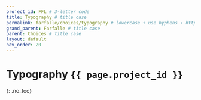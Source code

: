 ```yaml
---
project_id: FFL # 3-letter code
title: Typography # title case
permalink: farfalle/choices/typography # lowercase + use hyphens › https://tinyurl.com/27kmc4rb
grand_parent: Farfalle # title case
parent: Choices # title case
layout: default
nav_order: 20
---
```

# Typography `{{ page.project_id }}`
{: .no_toc}